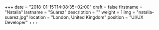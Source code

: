 +++
date = "2018-01-15T14:08:35+02:00"
draft = false
firstname = "Natalia"
lastname = "Suárez"
description = ""
weight = 1
img = "natalia-suarez.jpg"
location = "London, United Kingdom"
position = "UI/UX Developer"
+++
